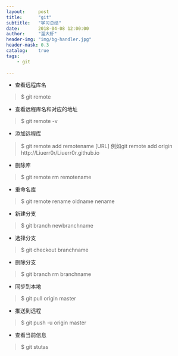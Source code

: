 ```yaml
---
layout:     post
title:      "git"
subtitle:   "学习总结"
date:       2018-04-08 12:00:00
author:     "溜大虾"
header-img: "img/bg-handler.jpg"
header-mask: 0.3
catalog:    true
tags:
    - git
    
---
```


- 查看远程库名

> $ git remote

- 查看远程库名和对应的地址

> $ git remote -v

- 添加远程库

> $ git remote add remotename [URL] 例如git remote add origin http://Liuerr0r/Liuerr0r.github.io

- 删除库

> $ git remote rm remotename  

- 重命名库

> $ git remote rename oldname nename
 
- 新建分支

> $ git branch newbranchname 

- 选择分支

> $ git checkout branchname 

- 删除分支

> $ git branch rm branchname

- 同步到本地

> $ git pull origin master

- 推送到远程

> $ git push -u origin master

- 查看当前信息

> $ git stutas




